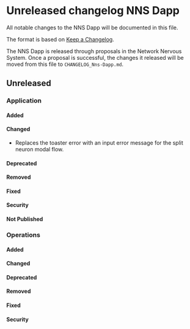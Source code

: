# Unreleased changelog NNS Dapp

All notable changes to the NNS Dapp will be documented in this file.

The format is based on [Keep a Changelog](https://keepachangelog.com/en/1.0.0/).

The NNS Dapp is released through proposals in the Network Nervous System. Once a
proposal is successful, the changes it released will be moved from this file to
`CHANGELOG_Nns-Dapp.md`.

## Unreleased

### Application

#### Added

#### Changed

* Replaces the toaster error with an input error message for the split neuron modal flow.

#### Deprecated

#### Removed

#### Fixed

#### Security

#### Not Published

### Operations

#### Added

#### Changed

#### Deprecated

#### Removed

#### Fixed

#### Security
